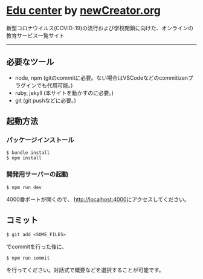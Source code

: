 # [Edu center](https://edu-center.newcreator.org) by [newCreator.org](https://newcreator.org)

新型コロナウイルス(COVID-19)の流行および学校閉鎖に向けた、オンラインの教育サービス一覧サイト

---

## 必要なツール

- node, npm (gitのcommitに必要。ない場合はVSCodeなどのcommitizenプラグインでも代用可能。)
- ruby, jekyll (本サイトを動かすのに必要。)
- git (git pushなどに必要。)

## 起動方法

### パッケージインストール

```
$ bundle install
$ npm install
```

### 開発用サーバーの起動

```
$ npm run dev
```

4000番ポートが開くので、 [http://localhost:4000](http://localhost:4000)にアクセスしてください。

## コミット

```
$ git add <SOME_FILES>
```

でcommitを行った後に、

```
$ npm run commit
```

を行ってください。対話式で概要などを選択することが可能です。
